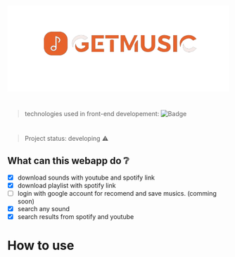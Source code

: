 ![certificado](https://github.com/bevly0101/frontend_gm/blob/main/public/images/logo_getmusic.png?raw=true)
#
> technologies used in front-end developement:
![Badge](https://img.shields.io/static/v1?label=react&message=framework&color=blue&style=for-the-badge&logo=REACT)
#
> Project status: developing :warning:

## What can this webapp do :grey_question:
- [x]  download sounds with youtube and spotify link
- [x]  download playlist with spotify link
- [ ]  login with google account for recomend and save musics. (comming soon)
- [x]  search any sound
- [x]  search results from spotify and youtube

# How to use
